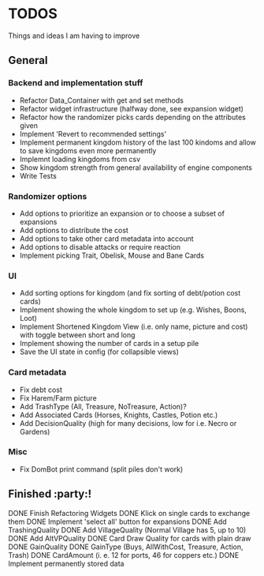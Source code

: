 # TODOS

Things and ideas I am having to improve 

## General

### Backend and implementation stuff

- Refactor Data_Container with get and set methods
- Refactor widget infrastructure (halfway done, see expansion widget)
- Refactor how the randomizer picks cards depending on the attributes given
- Implement 'Revert to recommended settings'
- Implement permanent kingdom history of the last 100 kindoms and allow to save kingdoms even more permanently
- Implemnt loading kingdoms from csv
- Show kingdom strength from general availability of engine components
- Write Tests

### Randomizer options

- Add options to prioritize an expansion or to choose a subset of expansions
- Add options to distribute the cost
- Add options to take other card metadata into account
- Add options to disable attacks or require reaction
- Implement picking Trait, Obelisk, Mouse and Bane Cards

### UI

- Add sorting options for kingdom (and fix sorting of debt/potion cost cards)
- Implement showing the whole kingdom to set up (e.g. Wishes, Boons, Loot)
- Implement Shortened Kingdom View (i.e. only name, picture and cost) with toggle between short and long
- Implement showing the number of cards in a setup pile
- Save the UI state in config (for collapsible views)

### Card metadata

- Fix debt cost
- Fix Harem/Farm picture
- Add TrashType (All, Treasure, NoTreasure, Action)?
- Add Associated Cards (Horses, Knights, Castles, Potion etc.)
- Add DecisionQuality (high for many decisions, low for i.e. Necro or Gardens)

### Misc

- Fix DomBot print command (split piles don't work)

## Finished :party:!

DONE Finish Refactoring Widgets
DONE Klick on single cards to exchange them
DONE Implement 'select all' button for expansions
DONE Add TrashingQuality
DONE Add VillageQuality (Normal Village has 5, up to 10)
DONE Add AltVPQuality
DONE Card Draw Quality for cards with plain draw
DONE GainQuality
DONE GainType (Buys, AllWithCost, Treasure, Action, Trash)
DONE CardAmount (i. e. 12 for ports, 46 for coppers etc.)
DONE Implement permanently stored data
